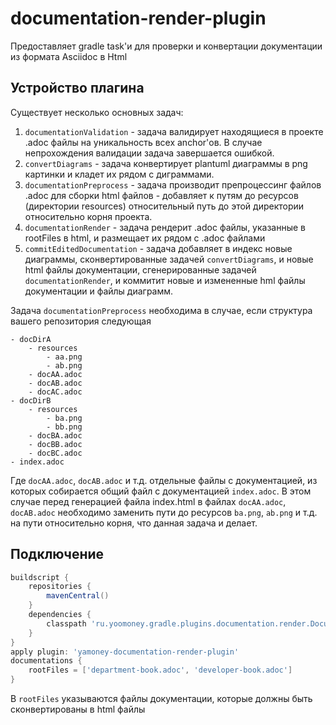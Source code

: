 # documentation-render-plugin

Предоставляет gradle task'и для проверки и конвертации документации из формата Asciidoc в Html

## Устройство плагина 

Существует несколько основных задач:

1. ```documentationValidation``` - задача валидирует находящиеся в проекте .adoc файлы на уникальность всех anchor'ов.
В случае непрохождения валидации задача завершается ошибкой.
2. ```convertDiagrams``` - задача конвертирует plantuml диаграммы в png картинки и кладет их рядом с диграммами.
3. ```documentationPreprocess``` - задача производит препроцессинг файлов .adoc для сборки html файлов - добавляет к путям до
ресурсов (директории resources) относительный путь до этой директории относительно корня проекта.
4. ```documentationRender``` - задача рендерит .adoc файлы, указанные в rootFiles в html, и размещает их рядом с .adoc файлами
5. ```commitEditedDocumentation``` - задача добавляет в индекс новые диаграммы, сконвертированные задачей ```convertDiagrams```, и
новые html файлы документации, сгенерированные задачей ```documentationRender```, и коммитит новые и измененные hml файлы документации
и файлы диаграмм.

Задача ```documentationPreprocess``` необходима в случае, если структура вашего репозитория следующая
```
- docDirA
    - resources
        - aa.png
        - ab.png
    - docAA.adoc
    - docAB.adoc
    - docAC.adoc
- docDirB
    - resources
        - ba.png
        - bb.png
    - docBA.adoc
    - docBB.adoc
    - docBC.adoc
- index.adoc
```
Где ```docAA.adoc```, ```docAB.adoc``` и т.д. отдельные файлы с документацией, из которых собирается общий файл с документацией
```index.adoc```. В этом случае перед генерацией файла index.html в файлах ```docAA.adoc```, ```docAB.adoc``` необходимо заменить
пути до ресурсов ```ba.png```, ```ab.png``` и т.д. на пути относительно корня, что данная задача и делает.

## Подключение
```groovy
buildscript {
    repositories {
        mavenCentral()
    }
    dependencies {
        classpath 'ru.yoomoney.gradle.plugins.documentation.render.DocumentationPlugin:0.+'
    }
}
apply plugin: 'yamoney-documentation-render-plugin'
documentations {
    rootFiles = ['department-book.adoc', 'developer-book.adoc']
}
```

В ```rootFiles``` указываются файлы документации, которые должны быть сконвертированы в html файлы
